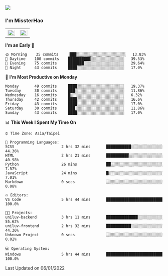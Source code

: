 ![](https://komarev.com/ghpvc/?username=MissterHao&color=ff69b4)

### I'm MissterHao


<!-- Readme stats -->
<!-- https://github.com/anuraghazra/github-readme-stats -->
<table>
<tr>
    <td valign="top" width="50%">
    <img src="https://github-readme-stats.vercel.app/api?username=MissterHao&hide_border=true&show_icons=true&locale=en" align="left" style="width: 100%" />
    </td>
    <td valign="top" width="50%">
    <img src="https://github-readme-stats.vercel.app/api/top-langs?username=MissterHao&hide_border=true&show_icons=true&locale=en&layout=compact" align="left" style="width: 100%" />
    </td>
</tr>
</table>  


<!--START_SECTION:waka-->
**I'm an Early 🐤** 

```text
🌞 Morning    35 commits     ███░░░░░░░░░░░░░░░░░░░░░░   13.83% 
🌆 Daytime    100 commits    ██████████░░░░░░░░░░░░░░░   39.53% 
🌃 Evening    75 commits     ███████░░░░░░░░░░░░░░░░░░   29.64% 
🌙 Night      43 commits     ████░░░░░░░░░░░░░░░░░░░░░   17.0%

```
📅 **I'm Most Productive on Monday** 

```text
Monday       49 commits     ████░░░░░░░░░░░░░░░░░░░░░   19.37% 
Tuesday      30 commits     ███░░░░░░░░░░░░░░░░░░░░░░   11.86% 
Wednesday    16 commits     █░░░░░░░░░░░░░░░░░░░░░░░░   6.32% 
Thursday     42 commits     ████░░░░░░░░░░░░░░░░░░░░░   16.6% 
Friday       43 commits     ████░░░░░░░░░░░░░░░░░░░░░   17.0% 
Saturday     30 commits     ███░░░░░░░░░░░░░░░░░░░░░░   11.86% 
Sunday       43 commits     ████░░░░░░░░░░░░░░░░░░░░░   17.0%

```


📊 **This Week I Spent My Time On** 

```text
⌚︎ Time Zone: Asia/Taipei

💬 Programming Languages: 
SCSS                     2 hrs 32 mins       ███████████░░░░░░░░░░░░░░   44.36% 
HTML                     2 hrs 21 mins       ██████████░░░░░░░░░░░░░░░   40.98% 
Python                   26 mins             ██░░░░░░░░░░░░░░░░░░░░░░░   7.57% 
JavaScript               24 mins             █░░░░░░░░░░░░░░░░░░░░░░░░   7.01% 
Markdown                 0 secs              ░░░░░░░░░░░░░░░░░░░░░░░░░   0.08%

🔥 Editors: 
VS Code                  5 hrs 44 mins       █████████████████████████   100.0%

🐱‍💻 Projects: 
uniluv-backend           3 hrs 11 mins       ██████████████░░░░░░░░░░░   55.62% 
uniluv-frontend          2 hrs 32 mins       ███████████░░░░░░░░░░░░░░   44.36% 
Unknown Project          0 secs              ░░░░░░░░░░░░░░░░░░░░░░░░░   0.02%

💻 Operating System: 
Windows                  5 hrs 44 mins       █████████████████████████   100.0%

```


 Last Updated on 06/01/2022
<!--END_SECTION:waka-->

<!--
**MissterHao/MissterHao** is a ✨ _special_ ✨ repository because its `README.md` (this file) appears on your GitHub profile.

Here are some ideas to get you started:

- 🔭 I’m currently working on ...
- 🌱 I’m currently learning ...
- 👯 I’m looking to collaborate on ...
- 🤔 I’m looking for help with ...
- 💬 Ask me about ...
- 📫 How to reach me: ...
- 😄 Pronouns: ...
- ⚡ Fun fact: ...
-->
